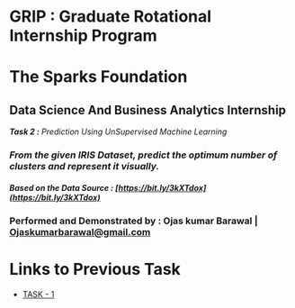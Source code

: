 # GRIP : Graduate Rotational Internship Program 
# __The Sparks Foundation__
## Data Science And Business Analytics Internship

*__Task 2 :__ Prediction Using UnSupervised Machine Learning*

### *From the given IRIS Dataset, predict the optimum number of clusters and represent it visually.*

#### *Based on the Data Source : [https://bit.ly/3kXTdox](https://bit.ly/3kXTdox)*

### Performed and Demonstrated by : Ojas kumar Barawal | [Ojaskumarbarawal@gmail.com](mailto:ojaskumarbarawal@gmail.com)

# Links to Previous Task
- [TASK - 1](/Task1/)
